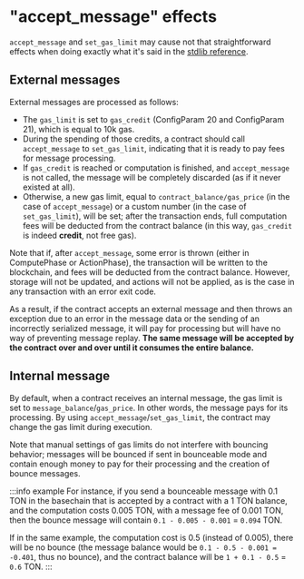 # "accept_message" effects

`accept_message` and `set_gas_limit` may cause not that straightforward effects when doing exactly what it's said in the [stdlib reference](/develop/func/stdlib#accept_message).

## External messages

External messages are processed as follows: 
- The `gas_limit` is set to `gas_credit` (ConfigParam 20 and ConfigParam 21), which is equal to 10k gas.
- During the spending of those credits, a contract should call `accept_message` to `set_gas_limit`, indicating that it is ready to pay fees for message processing.
- If `gas_credit` is reached or computation is finished, and `accept_message` is not called, the message will be completely discarded (as if it never existed at all).
- Otherwise, a new gas limit, equal to `contract_balance/gas_price` (in the case of `accept_message`) or a custom number (in the case of `set_gas_limit`), will be set; after the transaction ends, full computation fees will be deducted from the contract balance (in this way, `gas_credit` is indeed **credit**, not free gas).


Note that if, after `accept_message`, some error is thrown (either in ComputePhase or ActionPhase), the transaction will be written to the blockchain, and fees will be deducted from the contract balance. However, storage will not be updated, and actions will not be applied, as is the case in any transaction with an error exit code. 

As a result, if the contract accepts an external message and then throws an exception due to an error in the message data or the sending of an incorrectly serialized message, it will pay for processing but will have no way of preventing message replay. **The same message will be accepted by the contract over and over until it consumes the entire balance.**



## Internal message

By default, when a contract receives an internal message, the gas limit is set to `message_balance`/`gas_price`. In other words, the message pays for its processing. By using `accept_message`/`set_gas_limit`, the contract may change the gas limit during execution. 

Note that manual settings of gas limits do not interfere with bouncing behavior; messages will be bounced if sent in bounceable mode and contain enough money to pay for their processing and the creation of bounce messages.

:::info example
For instance, if you send a bounceable message with 0.1 TON in the basechain that is accepted by a contract with a 1 TON balance, and the computation costs 0.005 TON, with a message fee of 0.001 TON, then the bounce message will contain `0.1 - 0.005 - 0.001` = `0.094` TON.

If in the same example, the computation cost is 0.5 (instead of 0.005), there will be no bounce (the message balance would be `0.1 - 0.5 - 0.001 = -0.401`, thus no bounce), and the contract balance will be `1 + 0.1 - 0.5` = `0.6` TON.
:::
